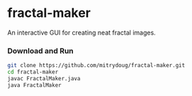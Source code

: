 # fractal-maker
An interactive GUI for creating neat fractal images.

### Download and Run
```bash
git clone https://github.com/mitrydoug/fractal-maker.git
cd fractal-maker
javac FractalMaker.java
java FractalMaker
```
